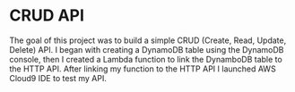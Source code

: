 # CRUD API

The goal of this project was to build a simple CRUD (Create, Read, Update, Delete) API. 
I began with creating a DynamoDB table using the DynamoDB console, then I created a Lambda function to link the DynamboDB table to the HTTP API.
After linking my function to the HTTP API I launched AWS Cloud9 IDE to test my API.

